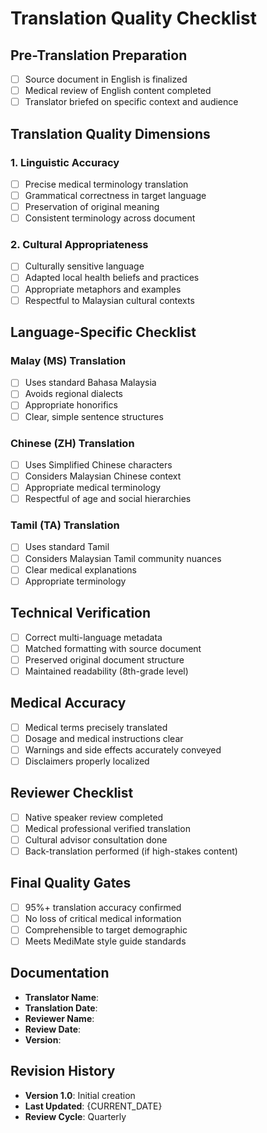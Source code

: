 # Translation Quality Checklist

## Pre-Translation Preparation
- [ ] Source document in English is finalized
- [ ] Medical review of English content completed
- [ ] Translator briefed on specific context and audience

## Translation Quality Dimensions
### 1. Linguistic Accuracy
- [ ] Precise medical terminology translation
- [ ] Grammatical correctness in target language
- [ ] Preservation of original meaning
- [ ] Consistent terminology across document

### 2. Cultural Appropriateness
- [ ] Culturally sensitive language
- [ ] Adapted local health beliefs and practices
- [ ] Appropriate metaphors and examples
- [ ] Respectful to Malaysian cultural contexts

## Language-Specific Checklist

### Malay (MS) Translation
- [ ] Uses standard Bahasa Malaysia
- [ ] Avoids regional dialects
- [ ] Appropriate honorifics
- [ ] Clear, simple sentence structures

### Chinese (ZH) Translation
- [ ] Uses Simplified Chinese characters
- [ ] Considers Malaysian Chinese context
- [ ] Appropriate medical terminology
- [ ] Respectful of age and social hierarchies

### Tamil (TA) Translation
- [ ] Uses standard Tamil
- [ ] Considers Malaysian Tamil community nuances
- [ ] Clear medical explanations
- [ ] Appropriate terminology

## Technical Verification
- [ ] Correct multi-language metadata
- [ ] Matched formatting with source document
- [ ] Preserved original document structure
- [ ] Maintained readability (8th-grade level)

## Medical Accuracy
- [ ] Medical terms precisely translated
- [ ] Dosage and medical instructions clear
- [ ] Warnings and side effects accurately conveyed
- [ ] Disclaimers properly localized

## Reviewer Checklist
- [ ] Native speaker review completed
- [ ] Medical professional verified translation
- [ ] Cultural advisor consultation done
- [ ] Back-translation performed (if high-stakes content)

## Final Quality Gates
- [ ] 95%+ translation accuracy confirmed
- [ ] No loss of critical medical information
- [ ] Comprehensible to target demographic
- [ ] Meets MediMate style guide standards

## Documentation
- **Translator Name**:
- **Translation Date**:
- **Reviewer Name**:
- **Review Date**:
- **Version**:

## Revision History
- **Version 1.0**: Initial creation
- **Last Updated**: {CURRENT_DATE}
- **Review Cycle**: Quarterly